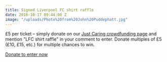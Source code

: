 ```yaml
---
title: Signed Liverpool FC shirt raffle
date: 2016-10-17 09:44:00 Z
image: "/uploads/Photo%20from%20John%20Puddephatt.jpg"
---
```


£5 per ticket – simply donate on our [Just Caring crowdfunding page](https://www.youcaring.com/steve-mcgrath-651237) and mention "LFC shirt raffle" in your comment to enter. Donate multiples of £5 (£10, £15, etc.) for multiple chances to win.

<a class="button" href="https://www.youcaring.com/steve-mcgrath-651237">Donate to enter now</a>